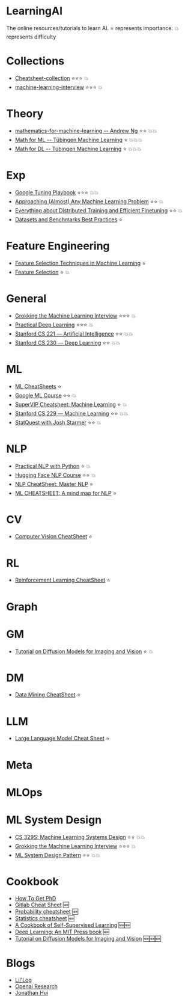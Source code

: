 # LearningAI
The online resources/tutorials to learn AI. ⭐ represents importance. 💥 represents difficulty

# Collections
* [Cheatsheet-collection](https://github.com/quanghuy0497/Cheatsheet-collection) ⭐⭐⭐  💥
* [machine-learning-interview](https://github.com/khangich/machine-learning-interview) ⭐⭐⭐  💥

# Theory
* [mathematics-for-machine-learning -- Andrew Ng](https://www.bilibili.com/video/BV1Pg4y1X7Pa/) ⭐⭐  💥💥
* [Math for ML -- Tübingen Machine Learning](https://www.youtube.com/watch?v=PZwxF59DhYA&list=PL05umP7R6ij1a6KdEy8PVE9zoCv6SlHRS) ⭐  💥💥💥
* [Math for DL -- Tübingen Machine Learning](https://www.youtube.com/watch?v=gq0m_2Glz0g&list=PL05umP7R6ij0bo4UtMdzEJ6TiLOqj4ZCm) ⭐  💥💥💥

# Exp
* [Google Tuning Playbook](https://github.com/google-research/tuning_playbook) ⭐⭐⭐  💥💥
* [Approaching (Almost) Any Machine Learning Problem](https://docdrop.org/download_annotation_doc/AAAMLP-569to.pdf) ⭐⭐  💥
* [Everything about Distributed Training and Efficient Finetuning](https://sumanthrh.com/post/distributed-and-efficient-finetuning/) ⭐⭐  💥
* [Datasets and Benchmarks Best Practices](https://neuripsconf.medium.com/announcing-the-neurips-2021-datasets-and-benchmarks-track-644e27c1e66c/) ⭐

# Feature Engineering
* [Feature Selection Techniques in Machine Learning](https://www.kaggle.com/code/piyushagni5/feature-selection-techniques-in-machine-learning) ⭐
* [Feature Selection](https://www.youtube.com/watch?v=73SEn4TaCxs) ⭐ 💥

# General
* [Grokking the Machine Learning Interview](https://www.educative.io/courses/grokking-the-machine-learning-interview) ⭐⭐⭐  💥
* [Practical Deep Learning](https://course.fast.ai/) ⭐⭐⭐  💥
* [Stanford CS 221 ― Artificial Intelligence](https://stanford.edu/~shervine/teaching/cs-221/) ⭐⭐  💥💥
* [Stanford CS 230 ― Deep Learning](https://stanford.edu/~shervine/teaching/cs-230/) ⭐⭐  💥💥

# ML
* [ML CheatSheets](https://sites.google.com/view/datascience-cheat-sheets/) ⭐
* [Google ML Course](https://developers.google.com/machine-learning) ⭐⭐ 💥
* [SuperVIP Cheatsheet: Machine Learning](https://sgfin.github.io/files/cheatsheets/cs229_2018_cheatsheet.pdf) ⭐  💥
* [Stanford CS 229 ― Machine Learning](https://stanford.edu/~shervine/teaching/cs-229/) ⭐⭐  💥💥
* [StatQuest with Josh Starmer](https://www.youtube.com/@statquest/featured) ⭐⭐ 💥

# NLP
* [Practical NLP with Python](https://www.nlplanet.org/course-practical-nlp/) ⭐  💥
* [Hugging Face NLP Course](https://huggingface.co/learn/nlp-course/) ⭐⭐  💥
* [NLP CheatSheet: Master NLP](https://www.kaggle.com/code/rftexas/nlp-cheatsheet-master-nlp)  ⭐
* [ML CHEATSHEET: A mind map for NLP](https://www.kaggle.com/code/rftexas/ml-cheatsheet-a-mind-map-for-nlp)  ⭐

# CV
* [Computer Vision CheatSheet](https://github.com/hagary/cv-cheatsheet/blob/master/cv-sheet.pdf)  ⭐

# RL
* [Reinforcement Learning CheatSheet](https://github.com/linker81/Reinforcement-Learning-CheatSheet/blob/master/rl_cheatsheet.pdf)  ⭐

# Graph

# GM
* [Tutorial on Diffusion Models for Imaging and Vision](https://arxiv.org/pdf/2403.18103.pdf)  ⭐  💥

# DM
* [Data Mining CheatSheet](https://web.cs.ucla.edu/~patricia.xiao/files/CS145_Cheat_Sheet_Final.pdf)  ⭐

# LLM
* [Large Language Model Cheat Sheet](https://github.com/Abonia1/CheatSheet-LLM/blob/main/Large%20Language%20Model%20Cheat%20Sheet.pdf)  ⭐

# Meta

# MLOps

# ML System Design
* [CS 329S: Machine Learning Systems Design](https://stanford-cs329s.github.io/)  ⭐⭐  💥💥
* [Grokking the Machine Learning Interview](https://www.educative.io/courses/grokking-the-machine-learning-interview)  ⭐⭐⭐  💥
* [ML System Design Pattern](https://github.com/mercari/ml-system-design-pattern)  ⭐⭐  💥💥

# Cookbook
* [How To Get PhD](https://lahore.comsats.edu.pk/library/hub/How_to_get_PhD.pdf)
* [Gitlab Cheat Sheet](https://about.gitlab.com/images/press/git-cheat-sheet.pdf) 🆕
* [Probability cheatsheet](https://stanford.edu/~shervine/teaching/cme-106/cheatsheet-probability) 🆕
* [Statistics cheatsheet](https://stanford.edu/~shervine/teaching/cme-106/cheatsheet-statistics) 🆕
* [A Cookbook of Self-Supervised Learning](https://arxiv.org/pdf/2304.12210.pdf) 🆕🆕
* [Deep Learning: An MIT Press book](https://www.deeplearningbook.org/) 🆕
* [Tutorial on Diffusion Models for Imaging and Vision](https://arxiv.org/pdf/2403.18103.pdf) 🆕🆕🆕

# Blogs
* [Lil'Log](https://lilianweng.github.io/)
* [Openai Research](https://openai.com/news/)
* [Jonathan Hui](https://jonathan-hui.medium.com/)
